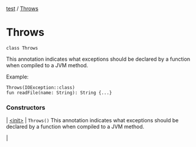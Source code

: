 [test](test/index) / [Throws](test/-throws/index)


# Throws

`class Throws`

This annotation indicates what exceptions should be declared by a function when compiled to a JVM method.


Example:


```
Throws(IOException::class)
fun readFile(name: String): String {...}
```






### Constructors


| [&lt;init&gt;](test/-throws/-init-) | `Throws()`
This annotation indicates what exceptions should be declared by a function when compiled to a JVM method.

 |


